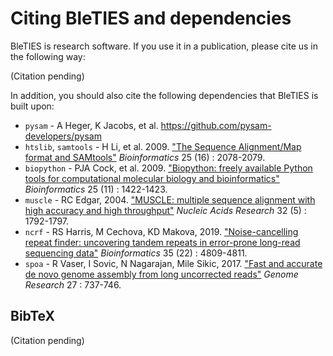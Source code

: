 Citing BleTIES and dependencies
===============================

BleTIES is research software. If you use it in a publication, please cite us in
the following way:

(Citation pending)

In addition, you should also cite the following dependencies that BleTIES is
built upon: 

 * `pysam` - A Heger, K Jacobs, et al. [https://github.com/pysam-developers/pysam ](https://github.com/pysam-developers/pysam)
 * `htslib`, `samtools` - H Li, et al. 2009. ["The Sequence Alignment/Map format and SAMtools"](https://doi.org/10.1093/bioinformatics/btp352) _Bioinformatics_ 25 (16) : 2078-2079.
 * `biopython` - PJA Cock, et al. 2009. ["Biopython: freely available Python tools for computational molecular biology and bioinformatics"](https://doi.org/10.1093/bioinformatics/btp163) _Bioinformatics_ 25 (11) : 1422-1423.
 * `muscle` - RC Edgar, 2004. ["MUSCLE: multiple sequence alignment with high accuracy and high throughput"](https://doi.org/10.1093/nar/gkh340) _Nucleic Acids Research_ 32 (5) : 1792-1797.
 * `ncrf` - RS Harris, M Cechova, KD Makova, 2019. ["Noise-cancelling repeat finder: uncovering tandem repeats in error-prone long-read sequencing data"](https://doi.org/10.1093/bioinformatics/btz484) _Bioinformatics_ 35 (22) : 4809-4811.
 * `spoa` - R Vaser, I Sovic, N Nagarajan, Mile Sikic, 2017. ["Fast and accurate de novo genome assembly from long uncorrected reads"](https://doi.org/10.1101/gr.214270.116) _Genome Research_ 27 : 737-746.


BibTeX
------

(Citation pending)
